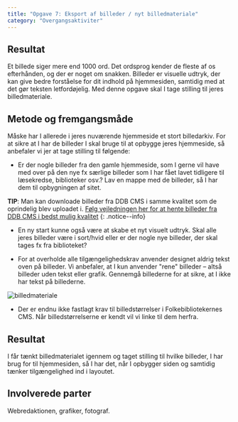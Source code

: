 ```yaml
---
title: "Opgave 7: Eksport af billeder / nyt billedmateriale"
category: "Overgangsaktiviter"
---
```


## Resultat ##
Et billede siger mere end 1000 ord. Det ordsprog kender de fleste af os efterhånden, og der er noget om snakken. Billeder er visuelle udtryk, der kan give bedre forståelse for dit indhold på hjemmesiden, samtidig med at det gør teksten letfordøjelig. Med denne opgave skal I tage stilling til jeres billedmateriale.  

## Metode og fremgangsmåde ##
Måske har I allerede i jeres nuværende hjemmeside et stort billedarkiv. For at sikre at I har de billeder I skal bruge til at opbygge jeres hjemmeside, så anbefaler vi jer at tage stilling til følgende: 

- Er der nogle billeder fra den gamle hjemmeside, som I gerne vil have med over på den nye fx særlige billeder som I har fået lavet tidligere til læsekredse, biblioteker osv.? Lav en mappe med de billeder, så I har dem til opbygningen af sitet.
     
**TIP**: Man kan downloade billeder fra DDB CMS i samme kvalitet som de oprindelig blev uploadet i. [Følg vejledningen her for at hente billeder fra DDB CMS i bedst mulig kvalitet](https://platform.dandigbib.org/projects/ddb-cms/wiki/Eksporter_billeder)
{: .notice--info}

- En ny start kunne også være at skabe et nyt visuelt udtryk. Skal alle jeres billeder være i sort/hvid eller er der nogle nye billeder, der skal tages fx fra biblioteket? 

- For at overholde alle tilgængelighedskrav anvender designet aldrig tekst oven på billeder. Vi anbefaler, at I kun anvender "rene" billeder – altså billeder uden tekst eller grafik. Gennemgå billederne for at sikre, at I ikke har tekst på billederne. 

![billedmateriale](https://github.com/danskernesdigitalebibliotek/folkebibliotekernes_cms_manual/assets/1641342/dd04b202-d202-463c-930c-65b43cf99986)

- Der er endnu ikke fastlagt krav til billedstørrelser i Folkebibliotekernes CMS. Når billedstørrelserne er kendt vil vi linke til dem herfra.

## Resultat ##
I får tænkt billedmaterialet igennem og taget stilling til hvilke billeder, I har brug for til hjemmesiden, så I har det, når I opbygger siden og samtidig tænker tilgængelighed ind i layoutet. 

## Involverede parter ##
Webredaktionen, grafiker, fotograf.



